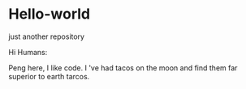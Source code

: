 # Hello-world
just another repository

Hi Humans:

Peng  here, I  like code. 
I 've had tacos on the moon  and  find  them far superior  to earth tarcos.
